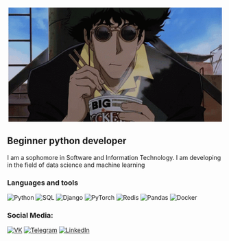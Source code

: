 <p align="center" style="pointer-events: none;">
  <img style="pointer-events: none;" src="https://github.com/ShadowFlyX/ShadowFlyX/blob/main/assets/cowboy-bibop.gif?raw=true" alt="Header cowboy img"/>
</p>


## Beginner python developer
I am a sophomore in Software and Information Technology. I am developing in the field of data science and machine learning
### Languages and tools
![Python](https://img.shields.io/badge/-Python-090909?style=for-the-badge&logo=Python)
![SQL](https://img.shields.io/badge/-SQL-090909?style=for-the-badge&logo=mysql&logoColor=3681BB)
![Django](https://img.shields.io/badge/-Django-090909?style=for-the-badge&logo=Django&logoColor=5BC95B)
![PyTorch](https://img.shields.io/badge/-PyTorch-090909?style=for-the-badge&logo=PyTorch&logoColor=DCDC63)
![Redis](https://img.shields.io/badge/-Redis-090909?style=for-the-badge&logo=Redis)
![Pandas](https://img.shields.io/badge/-Pandas-090909?style=for-the-badge&logo=Pandas)
![Docker](https://img.shields.io/badge/-Docker-090909?style=for-the-badge&logo=Docker)

### Social Media:

[![VK](https://img.shields.io/badge/-VK-090909?style=for-the-badge&logo=VK&logoColor=blue)](https://vk.com/vladis_lis)
[![Telegram](https://img.shields.io/badge/-Telegram-090909?style=for-the-badge&logo=Telegram)](https://t.me/EdwinVanClee)
[![LinkedIn](https://img.shields.io/badge/-LinkedIn-090909?style=for-the-badge&logo=LinkedIn&logoColor=blue)](https://www.linkedin.com/in/vladislav-lis-383761306)

